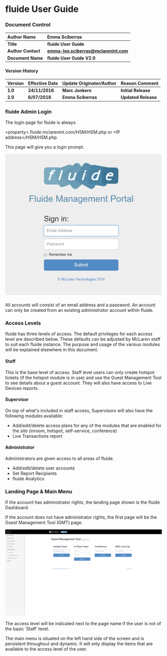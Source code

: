 # fluide User Guide

### Document Control

| **Author Name** | **Emma Sciberras** |
| :--- | :--- |
| **Title** | **fluide User Guide** |
| **Author Contact** | **emma-lee.sciberras@mclarenint.com** |
| **Document Name** | **fluide User Guide V2.0** |

#### Version History

| **Version** | **Effective Date** | **Update Originator/Author** | **Reason Comment** |
| :--- | :--- | :--- | :--- |
| **1.0** | **24/11/2016** | **Marc Jonkers** | **Initial Release** |
| **2.0** | **6/07/2018** | **Emma Sciberras** | **Updated Release** |

### fluide Admin Login

The login page for fluide is always

&lt;property&gt;.fluide.mclarenint.com/HSM/HSM.php or &lt;IP address&gt;/HSM/HSM.php

This page will give you a login prompt.

![Login prompt for fluide](img/screen-shot-2018-07-04-at-10.24.19-pm.png)

All accounts will consist of an email address and a password. An account can only be created from an existing administrator account within fluide.   


### Access Levels

fluide has three levels of access. The default privileges for each access level are described below. These defaults can be adjusted by McLaren staff to suit each fluide instance. The purpose and usage of the various modules will be explained elsewhere in this document.

#### Staff

This is the base level of access. Staff level users can only create hotspot tickets \(if the hotspot module is in use\) and use the Guest Management Tool to see details about a guest account. They will also have access to Live Devices reports.

#### Supervisor

On top of what's included in staff access, Supervisors will also have the following modules available:

* Add/edit/delete access plans for any of the modules that are enabled for the site \(inroom, hotspot, self-service, conference\)
* Live Transactions report

#### Administrator

Administrators are given access to all areas of fluide.

* Add/edit/delete user accounts
* Set Report Recipients
* fluide Analytics

### **Landing Page & Main Menu**

If the account has administrator rights, the landing page shown is the fluide Dashboard.

If the account does not have administrator rights, the first page will be the Guest Management Tool \(GMT\) page.

![Guest Management Tool with access level](img/screen-shot-2018-09-27-at-11.29.17-pm.png)

The access level will be indicated next to the page name if the user is not of the basic ‘Staff’ level.

The main menu is situated on the left hand side of the screen and is persistent throughout and dynamic. It will only display the items that are available to the access level of the user.
